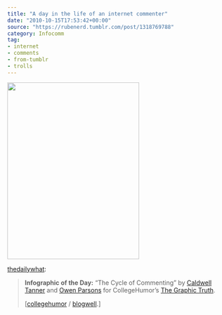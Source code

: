 ```yaml
---
title: "A day in the life of an internet commenter"
date: "2010-10-15T17:53:42+00:00"
source: "https://rubenerd.tumblr.com/post/1318769788"
category: Infocomm
tag:
- internet
- comments
- from-tumblr
- trolls
---
```

<p><img src="https://rubenerd.com/files/museum/tumblr_la8qgnWl9K1qasthro1.jpg" alt="" srcset="https://rubenerd.com/files/museum/tumblr_la8qgnWl9K1qasthro1.jpg 1x, https://rubenerd.com/files/museum/tumblr_la8qgnWl9K1qasthro1@2x.jpg 2x" style="width:300px; height:402px;" /></p>

<p><a href="http://thedailywh.at/post/1314684643/infographic-of-the-day-the-cycle-of-commenting">thedailywhat</a>:</p>
<blockquote>
<p><strong>Infographic of the Day:</strong> “The Cycle of Commenting” by <a href="http://loldwell.com">Caldwell Tanner</a> and <a href="http://www.owenparsons.net/">Owen Parsons</a> for CollegeHumor’s <a href="http://www.collegehumor.com/articles/column/the-graphic-truth">The Graphic Truth</a>.</p>
<p>[<a href="http://blog.collegehumor.com/post/1307002737/the-graphic-truth">collegehumor</a> / <a href="http://blogwell.tumblr.com/">blogwell</a>.]</p>
</blockquote>

